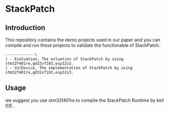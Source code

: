 # StackPatch


## Introduction
This repository contains the demo projects used in our paper and you can compile and run these projects to validate the functionable of StackPatch.  
 

```
-------------\
| - Evaluation, The evluation of StackPatch by using stm32f401re,gd32vf103,esp32s3.
| - VulDevice, The implementation of StackPatch by using stm32f401re,gd32vf103,esp32s3.
```

## Usage
we suggest you use stm32f401re to compile the StackPatch Runtime by keil IDE.